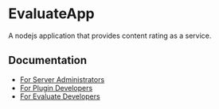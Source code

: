 # EvaluateApp
A nodejs application that provides content rating as a service.

## Documentation
* [For Server Administrators](./documentation/Administrators.md)
* [For Plugin Developers](./documentation/Developers.md)
* [For Evaluate Developers](./documentation/Maintainers.md)
